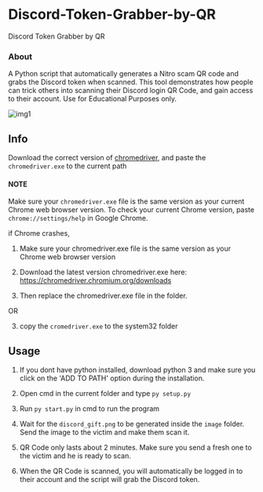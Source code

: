 # Discord-Token-Grabber-by-QR

Discord Token Grabber by QR

### About

A Python script that automatically generates a Nitro scam QR code and grabs the Discord token when scanned. This tool demonstrates how people can trick others
into scanning their Discord login QR Code, and gain access to their account. Use for Educational Purposes only.

![img1](https://cdn.discordapp.com/attachments/853817893744803840/899317048977551410/unknown.png)

## Info

Download the correct version of [chromedriver](https://chromedriver.chromium.org/downloads), and paste the `chromedriver.exe` to the current path

#### NOTE

Make sure your `chromedriver.exe` file is the same version as your current Chrome web browser version. To check your current Chrome version,
paste `chrome://settings/help` in Google Chrome.

if Chrome crashes,

1. Make sure your chromedriver.exe file is the same version as your Chrome web browser version
2. Download the latest version chromedriver.exe here: https://chromedriver.chromium.org/downloads

3. Then replace the chromedriver.exe file in the folder.

OR

3. copy the `cromedriver.exe` to the system32 folder

## Usage

1. If you dont have python installed, download python 3
   and make sure you click on the 'ADD TO PATH' option during
   the installation.

2. Open cmd in the current folder and type `py setup.py`

3. Run `py start.py` in cmd to run the program

4. Wait for the `discord_gift.png` to be generated inside the `image` folder. Send the image to the victim and make them scan it.

5. QR Code only lasts about 2 minutes. Make sure you send a fresh one to the victim and he is ready to scan.

6. When the QR Code is scanned, you will automatically be logged in to their account and the script will grab the Discord token.
